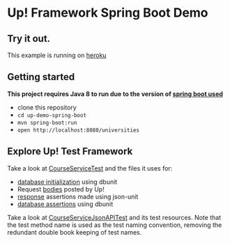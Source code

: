 
# Up! Framework Spring Boot Demo

## Try it out.

This example is running on [heroku](https://up-demo-spring-boot.herokuapp.com/)

## Getting started

**This project requires Java 8 to run due to the version of [spring boot used](https://stackoverflow.com/questions/52385610/java-class-cast-exception-spring-boot?rq=1)**

* clone this repository
* ```cd up-demo-spring-boot``` 
* ```mvn spring-boot:run``` 
* ```open http://localhost:8080/universities```  

## Explore Up! Test Framework

Take a look at [CourseServiceTest](./src/test/java/com/github/restup/example/CourseServiceTest.java) and the files
it uses for: 
* [database initialization](./src/test/resources/com/github/restup/example/CourseServiceTest/dumps) using dbunit
* Request [bodies](./src/test/resources/com/github/restup/example/CourseServiceTest/requests) posted by Up!
* [response](./src/test/resources/com/github/restup/example/CourseServiceTest/responses) assertions made using json-unit
* [database assertions](./src/test/resources/com/github/restup/example/CourseServiceTest/results) using dbunit

Take a look at [CourseServiceJsonAPITest](./src/test/java/com/github/restup/example/CourseServiceJsonAPITest.java) and its test resources.
Note that the test method name is used as the test naming convention, removing the redundant double book keeping
of test names.
